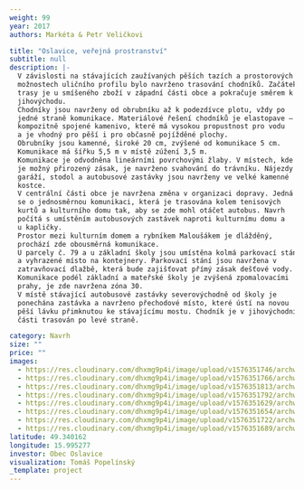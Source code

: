 ```yaml
---
weight: 99
year: 2017
authors: Markéta & Petr Veličkovi

title: "Oslavice, veřejná prostranství"
subtitle: null
description: |-
  V závislosti na stávajících zaužívaných pěších tazích a prostorových
  možnostech uličního profilu bylo navrženo trasování chodníků. Začátek
  trasy je u smíšeného zboží v západní části obce a pokračuje směrem k
  jihovýchodu.
  Chodníky jsou navrženy od obrubníku až k podezdívce plotu, vždy po
  jedné straně komunikace. Materiálové řešení chodníků je elastopave –
  kompozitně spojené kamenivo, které má vysokou propustnost pro vodu
  a je vhodný pro pěší i pro občasně pojížděné plochy.
  Obrubníky jsou kamenné, široké 20 cm, zvýšené od komunikace 5 cm.
  Komunikace má šířku 5,5 m v místě zúžení 3,5 m.
  Komunikace je odvodněna lineárními povrchovými žlaby. V místech, kde
  je možný přirozený zásak, je navrženo svahování do trávníku. Nájezdy do
  garáží, stodol a autobusové zastávky jsou navrženy ve velké kamenné
  kostce.
  V centrální části obce je navržena změna v organizaci dopravy. Jedná
  se o jednosměrnou komunikaci, která je trasována kolem tenisových
  kurtů a kulturního domu tak, aby se zde mohl otáčet autobus. Navrh
  počítá s umístěním autobusových zastávek naproti kulturnímu domu a
  u kapličky.
  Prostor mezi kulturním domem a rybníkem Maloušákem je dlážděný,
  prochází zde obousměrná komunikace.
  U parcely č. 79 a u základní školy jsou umístěna kolmá parkovací stání
  a vyhrazené místo na kontejnery. Parkovací stání jsou navržena v
  zatravňovací dlažbě, která bude zajišťovat přímý zásak dešťové vody.
  Komunikace podél základní a mateřské školy je zvýšená zpomalovacími
  prahy, je zde navržena zóna 30.
  V místě stávající autobusové zastávky severovýchodně od školy je
  ponechána zastávka a navrženo přechodové místo, které ústí na novou
  pěší lávku přimknutou ke stávajícímu mostu. Chodník je v jihovýchodní
  části trasován po levé straně.

category: Navrh
size: ""
price: ""
images:
  - https://res.cloudinary.com/dhxmg9p4i/image/upload/v1576351746/archweb/Oslavice_vizu_2_w8nkbm.jpg
  - https://res.cloudinary.com/dhxmg9p4i/image/upload/v1576351766/archweb/Oslavicevizu_FIN_1_odo7lt.jpg
  - https://res.cloudinary.com/dhxmg9p4i/image/upload/v1576351813/archweb/vizu_1_edweeo.jpg
  - https://res.cloudinary.com/dhxmg9p4i/image/upload/v1576351792/archweb/vizu_2_2_jirldr.jpg
  - https://res.cloudinary.com/dhxmg9p4i/image/upload/v1576351629/archweb/Oslavice_j4m0us.jpg
  - https://res.cloudinary.com/dhxmg9p4i/image/upload/v1576351654/archweb/Oslavice_panely_2_FIN_shvhp0.jpg
  - https://res.cloudinary.com/dhxmg9p4i/image/upload/v1576351722/archweb/Oslavice_panely_1_FIN_3_arv1xq.jpg
  - https://res.cloudinary.com/dhxmg9p4i/image/upload/v1576351689/archweb/vizu_3_gpzdia.jpg
latitude: 49.340162
longitude: 15.995277
investor: Obec Oslavice
visualization: Tomáš Popelínský
_template: project
---
```

